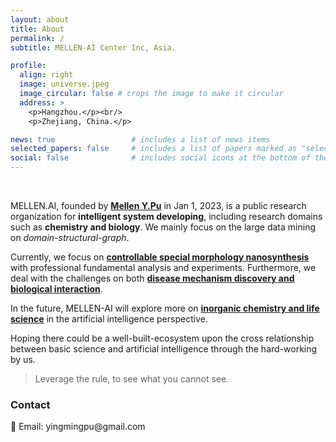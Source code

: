 ```yaml
---
layout: about
title: About
permalink: /
subtitle: MELLEN-AI Center Inc, Asia.

profile:
  align: right
  image: universe.jpeg
  image_circular: false # crops the image to make it circular
  address: >
    <p>Hangzhou.</p><br/>
    <p>Zhejiang, China.</p>

news: true                 # includes a list of news items
selected_papers: false     # includes a list of papers marked as "selected={true}"
social: false              # includes social icons at the bottom of the page
---
```


<br/>

MELLEN.AI, founded by <a href="https://dandelionym.github.io"><b>Mellen Y.Pu</b></a> in Jan 1, 2023, is a public research organization for **intelligent system developing**, including research domains such as **chemistry and biology**. We mainly focus on the large data mining on *domain-structural-graph*.

Currently, we focus on <a href="#"><b>controllable special morphology nanosynthesis</b></a> with professional fundamental analysis and experiments. Furthermore, we deal with the challenges on both <a href="#"><b>disease mechanism discovery and biological interaction</b></a>. 

In the future, MELLEN-AI will explore more on <a href="#"><b>inorganic chemistry and life science</b></a> in the artificial intelligence perspective. 

Hoping there could be a well-built-ecosystem upon the cross relationship between basic science and artificial intelligence through the hard-working by us.

> Leverage the rule, to see what you cannot see.


[//]: # (<h2>Members</h2>)

[//]: # (* **Core Members**)

[//]: # (  * <a href="https://dandelionym.github.io"><b>Mellen Y.Pu</b></a>，Founder of MELLEN-AI )

[//]: # (  * <a href="#"><b>Jiaxin Jiang</b></a>，Sponsor)

[//]: # (* **Engineers**)

[//]: # (  * <a href="#"><b>Akeju Paul Moyosoreoluwa</b></a>, Backend Engineer)

[//]: # (  * <a href="#"><b>Chen Li, LC</b></a>, Frontend Engineer)

[//]: # (  * *we are hiring!!!*)

[//]: # (* **Temporary Visitors**)

[//]: # (  * <a href="#"><b>Ali Ahad</b></a>)

[//]: # (  * *welcome to apply!!!*)



<h3>Contact</h3>
<p>📮 Email: <a>yingmingpu@gmail.com</a></p>
<br/>
